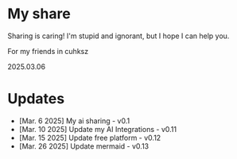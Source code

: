# My share
Sharing is caring!  I'm stupid and ignorant, but I hope I can help you.

For my friends in cuhksz

2025.03.06

# Updates
- [Mar. 6 2025] My ai sharing - v0.1
- [Mar. 10 2025] Update my AI Integrations - v0.11
- [Mar. 15 2025] Update free platform - v0.12
- [Mar. 26 2025] Update mermaid - v0.13